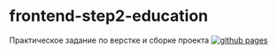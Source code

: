 # frontend-step2-education
Практическое задание по верстке и сборке проекта
[![github pages](https://img.shields.io/website-up-down-green-red/http/sirartemis.github.io/frontend-step2-education/)](https://sirartemis.github.io/frontend-step2-education/)

